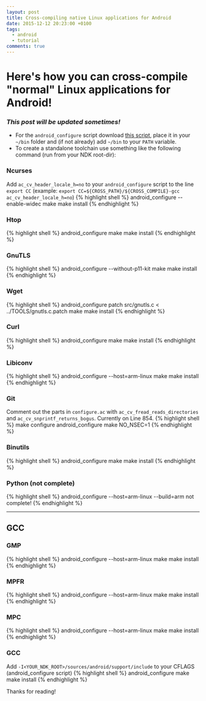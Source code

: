 ```yaml
---
layout: post
title: Cross-compiling native Linux applications for Android
date: 2015-12-12 20:23:00 +0100
tags:
  - android
  - tutorial
comments: true
---
```


# Here's how you can cross-compile "normal" Linux applications for Android!

### _This post will be updated sometimes!_

- For the `android_configure` script download [this script](https://gist.github.com/z3ntu/57b95b02ebe8e153d5a8), place it in your `~/bin` folder and (if not already) add `~/bin` to your `PATH` variable.
- To create a standalone toolchain use something like the following command (run from your NDK root-dir):
<script src="https://gist.github.com/z3ntu/4285eb6fd4327caa6fd8.js"></script>

### Ncurses
Add `ac_cv_header_locale_h=no` to your `android_configure` script to the line `export CC` (example: `export CC=${CROSS_PATH}/${CROSS_COMPILE}-gcc ac_cv_header_locale_h=no`)
{% highlight shell %}
android_configure --enable-widec
make
make install
{% endhighlight %}

### Htop
{% highlight shell %}
android_configure
make
make install
{% endhighlight %}

### GnuTLS
{% highlight shell %}
android_configure --without-p11-kit
make
make install
{% endhighlight %}

### Wget
{% highlight shell %}
android_configure
patch src/gnutls.c < ../TOOLS/gnutls.c.patch
make
make install
{% endhighlight %}

### Curl
{% highlight shell %}
android_configure
make
make install
{% endhighlight %}

### Libiconv
{% highlight shell %}
android_configure --host=arm-linux
make
make install
{% endhighlight %}

### Git
Comment out the parts in `configure.ac` with `ac_cv_fread_reads_directories` and `ac_cv_snprintf_returns_bogus`. Currently on Line 854.
{% highlight shell %}
make configure
android_configure
make NO_NSEC=1
{% endhighlight %}

### Binutils
{% highlight shell %}
android_configure
make
make install
{% endhighlight %}

### Python (not complete)
{% highlight shell %}
android_configure --host=arm-linux --build=arm
not complete!
{% endhighlight %}

---

## GCC

### GMP
{% highlight shell %}
android_configure --host=arm-linux
make
make install
{% endhighlight %}

### MPFR
{% highlight shell %}
android_configure --host=arm-linux
make
make install
{% endhighlight %}

### MPC
{% highlight shell %}
android_configure --host=arm-linux
make
make install
{% endhighlight %}

### GCC
Add `-I<YOUR_NDK_ROOT>/sources/android/support/include` to your CFLAGS (android_configure script)
{% highlight shell %}
android_configure
make
make install
{% endhighlight %}

Thanks for reading!

